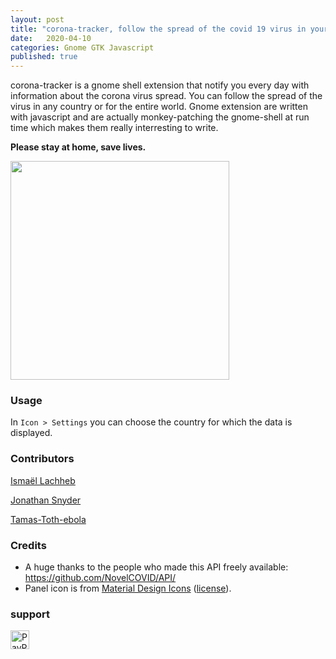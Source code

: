 ```yaml
---
layout: post
title: "corona-tracker, follow the spread of the covid 19 virus in your country"
date:   2020-04-10
categories: Gnome GTK Javascript
published: true
---
```



corona-tracker is a gnome shell extension that notify you every day with information about the corona virus spread.
You can follow the spread of the virus in any country or for the entire world. Gnome extension are written with 
javascript and are actually monkey-patching the gnome-shell at run time which makes them really interresting to write.

**Please stay at home, save lives.**


<img height="350" src="https://raw.githubusercontent.com/lachhebo/corona-tracker/master/resources/screenshot.png" />

### Usage

In `Icon > Settings` you can choose the country for which the data is displayed. 

### Contributors 

[Ismaël Lachheb](https://github.com/lachhebo)

[Jonathan Snyder](https://github.com/jpsnyder)

[Tamas-Toth-ebola](https://github.com/Tamas-Toth-ebola)


### Credits

- A huge thanks to the people who made this API freely available: https://github.com/NovelCOVID/API/
- Panel icon is from [Material Design Icons](https://materialdesignicons.com/) ([license](https://github.com/google/material-design-icons/blob/master/LICENSE)).


### support


[<img height="30" src="https://raw.githubusercontent.com/lachhebo/GabTag/screenshots/donate.png" alt="PayPal"/>](https://www.paypal.me/lachhebo)
